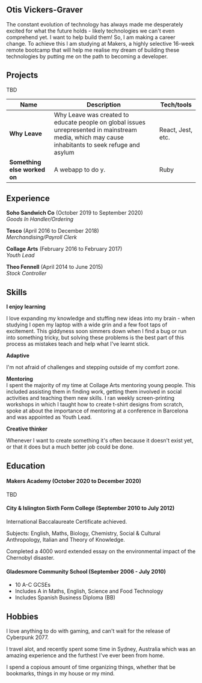 ## Otis Vickers-Graver


The constant evolution of technology has always made me desperately excited for what the future holds - likely technologies we can't even comprehend yet. I want to help build them! So, I am making a career change. To achieve this I am studying at Makers, a highly selective 16-week remote bootcamp that will help me realise my dream of building these technologies by putting me on the path to becoming a developer.

<!--I love how coding allows me to merge my logical thinking processes with my creative mindset. -->


## Projects
TBD

| Name                         | Description       | Tech/tools        |
| ---------------------------- | ----------------- | ----------------- |
| **Why Leave**            | Why Leave was created to educate people on global issues unrepresented in mainstream media, which may cause inhabitants to seek refuge and asylum| React, Jest, etc. |
| **Something else worked on** | A webapp to do y. | Ruby              |

## Experience

**Soho Sandwich Co** (October 2019 to September 2020)  
_Goods In Handler/Ordering_

**Tesco** (April 2016 to December 2018)  
_Merchandising/Payroll Clerk_

**Collage Arts** (February 2016 to February 2017)                                   
_Youth Lead_

**Theo Fennell** (April 2014 to June 2015)                                              
_Stock Controller_

## Skills

**I enjoy learning**

I love expanding my knowledge and stuffing new ideas into my brain - when studying I open my laptop with a wide grin and a few foot taps of excitement. This giddyness soon simmers down when I find a bug or run into something tricky, but solving these problems is the best part of this process as mistakes teach and help what I've learnt stick.


**Adaptive**

I'm not afraid of challenges and stepping outside of my comfort zone. 

**Mentoring**                             
I spent the majority of my time at Collage Arts mentoring young people. This included assisting them in finding work, getting them involved in social activities and teaching them new skills. I ran weekly screen-printing workshops in which I taught how to create t-shirt designs from scratch, spoke at about the importance of mentoring at a conference in Barcelona and was appointed as Youth Lead.

**Creative thinker**

Whenever I want to create something it's often because it doesn't exist yet, or that it does but a much better job could be done.


## Education

#### Makers Academy (October 2020 to December 2020)
TBD

#### City & Islington Sixth Form College (September 2010 to July 2012)

International Baccalaureate Certificate achieved.

Subjects: English, Maths, Biology, Chemistry, Social & Cultural Anthropology, Italian and Theory of Knowledge.

Completed a 4000 word extended essay on the environmental impact of the Chernobyl disaster.

#### Gladesmore Community School (September 2006 - July 2010)

- 10 A-C GCSEs
- Includes A in Maths, English, Science and Food Technology
- Includes Spanish Business Diploma (BB)

<!--#### Any other qualifications

That in some arguable way make you a better software developer or well-rounded person-->

## Hobbies

I love anything to do with gaming, and can't wait for the release of Cyberpunk 2077.

I travel alot, and recently spent some time in Sydney, Australia which was an amazing experience and the furthest I've ever been from home.

I spend a copious amount of time organizing things, whether that be bookmarks, things in my house or my mind.
